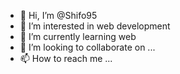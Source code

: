 - 👋 Hi, I’m @Shifo95
- 👀 I’m interested in web development
- 🌱 I’m currently learning web
- 💞️ I’m looking to collaborate on ...
- 📫 How to reach me ...

<!---
Shifo95/Shifo95 is a ✨ special ✨ repository because its `README.md` (this file) appears on your GitHub profile.
You can click the Preview link to take a look at your changes.
--->

